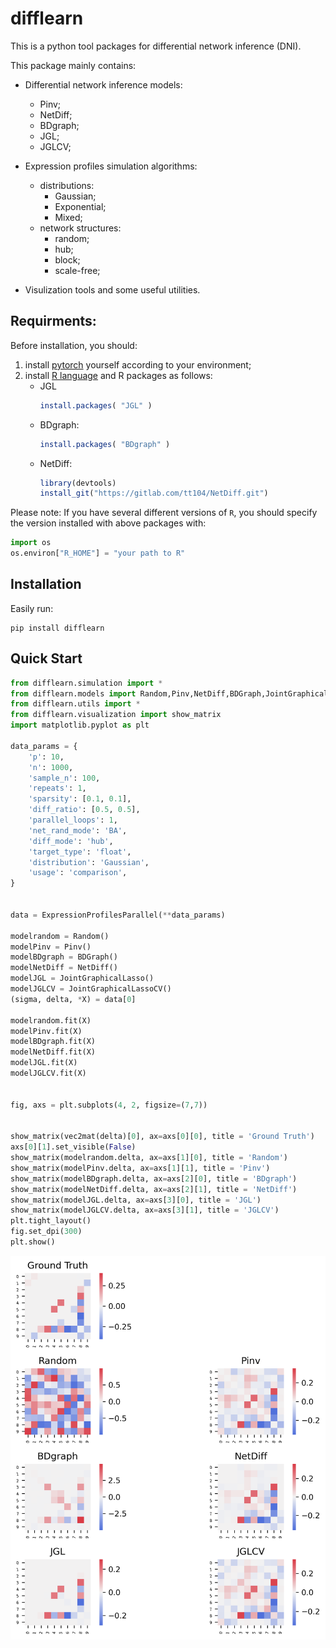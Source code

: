 # difflearn

This is a python tool packages for differential network inference (DNI). 

This package mainly contains:

- Differential network inference models:
    - Pinv;
    - NetDiff;
    - BDgraph;
    - JGL;
    - JGLCV;

- Expression profiles simulation algorithms:
    - distributions:
        - Gaussian;
        - Exponential;
        - Mixed;
    - network structures:
        - random;
        - hub;
        - block;
        - scale-free;
- Visulization tools and some useful utilities.

## Requirments:
Before installation, you should:

1. install [pytorch](https://pytorch.org/) yourself according to your environment;
2. install [R language](https://www.r-project.org/) and R packages as follows:
    - JGL
        ```r
        install.packages( "JGL" )
        ```
    - BDgraph:
        ```r
        install.packages( "BDgraph" )
        ```
    - NetDiff:
        ```r
        library(devtools)
        install_git("https://gitlab.com/tt104/NetDiff.git")
        ```

Please note:
If you have several different versions of `R`, you should specify the version installed with above packages with:
```python
import os
os.environ["R_HOME"] = "your path to R"
```

## Installation
Easily run:
```
pip install difflearn
```



## Quick Start

```python
from difflearn.simulation import *
from difflearn.models import Random,Pinv,NetDiff,BDGraph,JointGraphicalLasso,JointGraphicalLassoCV
from difflearn.utils import *
from difflearn.visualization import show_matrix
import matplotlib.pyplot as plt

data_params = {
    'p': 10,
    'n': 1000,
    'sample_n': 100,
    'repeats': 1,
    'sparsity': [0.1, 0.1],
    'diff_ratio': [0.5, 0.5],
    'parallel_loops': 1,
    'net_rand_mode': 'BA',
    'diff_mode': 'hub',
    'target_type': 'float',
    'distribution': 'Gaussian',
    'usage': 'comparison',
}


data = ExpressionProfilesParallel(**data_params)

modelrandom = Random()
modelPinv = Pinv()
modelBDgraph = BDGraph()
modelNetDiff = NetDiff()
modelJGL = JointGraphicalLasso()
modelJGLCV = JointGraphicalLassoCV()
(sigma, delta, *X) = data[0]

modelrandom.fit(X)
modelPinv.fit(X)
modelBDgraph.fit(X)
modelNetDiff.fit(X)
modelJGL.fit(X)
modelJGLCV.fit(X)


fig, axs = plt.subplots(4, 2, figsize=(7,7))


show_matrix(vec2mat(delta)[0], ax=axs[0][0], title = 'Ground Truth')
axs[0][1].set_visible(False)
show_matrix(modelrandom.delta, ax=axs[1][0], title = 'Random')
show_matrix(modelPinv.delta, ax=axs[1][1], title = 'Pinv')
show_matrix(modelBDgraph.delta, ax=axs[2][0], title = 'BDgraph')
show_matrix(modelNetDiff.delta, ax=axs[2][1], title = 'NetDiff')
show_matrix(modelJGL.delta, ax=axs[3][0], title = 'JGL')
show_matrix(modelJGLCV.delta, ax=axs[3][1], title = 'JGLCV')
plt.tight_layout()
fig.set_dpi(300)
plt.show()
```

![Results](https://raw.githubusercontent.com/amssljc/difflearn/master/example_figures/output.png "Results")
